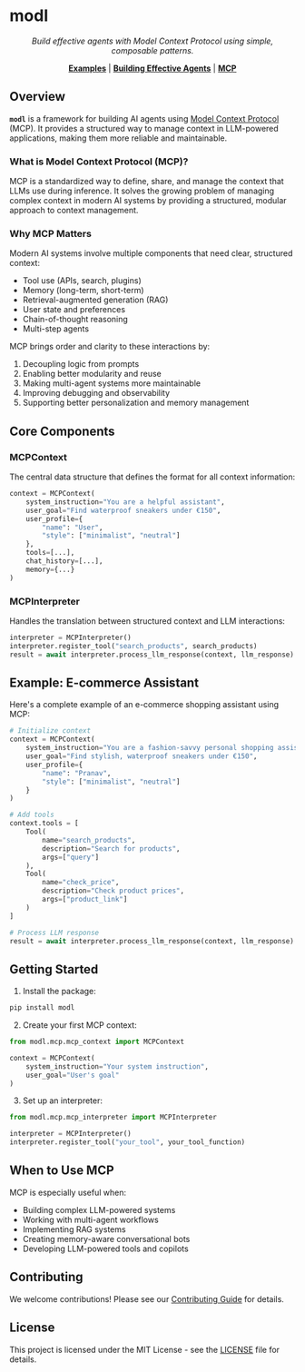# modl

<p align="center">
  <em>Build effective agents with Model Context Protocol using simple, composable patterns.</em>
</p>

<p align="center">
  <a href="https://github.com/modl-ai/modl/tree/main/examples" target="_blank"><strong>Examples</strong></a>
  |
  <a href="https://www.anthropic.com/research/building-effective-agents" target="_blank"><strong>Building Effective Agents</strong></a>
  |
  <a href="https://modelcontextprotocol.io/introduction" target="_blank"><strong>MCP</strong></a>
</p>

## Overview

**`modl`** is a framework for building AI agents using [Model Context Protocol](https://modelcontextprotocol.io/introduction) (MCP). It provides a structured way to manage context in LLM-powered applications, making them more reliable and maintainable.

### What is Model Context Protocol (MCP)?

MCP is a standardized way to define, share, and manage the context that LLMs use during inference. It solves the growing problem of managing complex context in modern AI systems by providing a structured, modular approach to context management.

### Why MCP Matters

Modern AI systems involve multiple components that need clear, structured context:
- Tool use (APIs, search, plugins)
- Memory (long-term, short-term)
- Retrieval-augmented generation (RAG)
- User state and preferences
- Chain-of-thought reasoning
- Multi-step agents

MCP brings order and clarity to these interactions by:
1. Decoupling logic from prompts
2. Enabling better modularity and reuse
3. Making multi-agent systems more maintainable
4. Improving debugging and observability
5. Supporting better personalization and memory management

## Core Components

### MCPContext

The central data structure that defines the format for all context information:

```python
context = MCPContext(
    system_instruction="You are a helpful assistant",
    user_goal="Find waterproof sneakers under €150",
    user_profile={
        "name": "User",
        "style": ["minimalist", "neutral"]
    },
    tools=[...],
    chat_history=[...],
    memory={...}
)
```

### MCPInterpreter

Handles the translation between structured context and LLM interactions:

```python
interpreter = MCPInterpreter()
interpreter.register_tool("search_products", search_products)
result = await interpreter.process_llm_response(context, llm_response)
```

## Example: E-commerce Assistant

Here's a complete example of an e-commerce shopping assistant using MCP:

```python
# Initialize context
context = MCPContext(
    system_instruction="You are a fashion-savvy personal shopping assistant",
    user_goal="Find stylish, waterproof sneakers under €150",
    user_profile={
        "name": "Pranav",
        "style": ["minimalist", "neutral"]
    }
)

# Add tools
context.tools = [
    Tool(
        name="search_products",
        description="Search for products",
        args=["query"]
    ),
    Tool(
        name="check_price",
        description="Check product prices",
        args=["product_link"]
    )
]

# Process LLM response
result = await interpreter.process_llm_response(context, llm_response)
```

## Getting Started

1. Install the package:
```bash
pip install modl
```

2. Create your first MCP context:
```python
from modl.mcp.mcp_context import MCPContext

context = MCPContext(
    system_instruction="Your system instruction",
    user_goal="User's goal"
)
```

3. Set up an interpreter:
```python
from modl.mcp.mcp_interpreter import MCPInterpreter

interpreter = MCPInterpreter()
interpreter.register_tool("your_tool", your_tool_function)
```

## When to Use MCP

MCP is especially useful when:
- Building complex LLM-powered systems
- Working with multi-agent workflows
- Implementing RAG systems
- Creating memory-aware conversational bots
- Developing LLM-powered tools and copilots

## Contributing

We welcome contributions! Please see our [Contributing Guide](CONTRIBUTING.md) for details.

## License

This project is licensed under the MIT License - see the [LICENSE](LICENSE) file for details.
